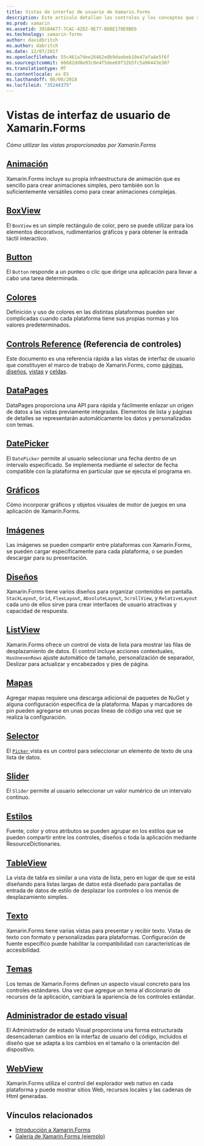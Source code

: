 ```yaml
---
title: Vistas de interfaz de usuario de Xamarin.Forms
description: Este artículo detallan los controles y los conceptos que se pueden usar al crear una interfaz de usuario en una aplicación de Xamarin.Forms.
ms.prod: xamarin
ms.assetid: 391B4A77-7CAC-42D2-9E77-BD8E170E9BE6
ms.technology: xamarin-forms
author: davidbritch
ms.author: dabritch
ms.date: 12/07/2017
ms.openlocfilehash: 55c461a7dee26462e0b9daebeb10e47afa4e5f6f
ms.sourcegitcommit: 66682dd8e93c0e4f5dee69f32b5fc5a96443e307
ms.translationtype: MT
ms.contentlocale: es-ES
ms.lasthandoff: 06/08/2018
ms.locfileid: "35244375"
---
```

# <a name="xamarinforms-user-interface-views"></a>Vistas de interfaz de usuario de Xamarin.Forms

_Cómo utilizar las vistas proporcionadas por Xamarin.Forms_

## <a name="animationanimationindexmd"></a>[Animación](animation/index.md)

Xamarin.Forms incluye su propia infraestructura de animación que es sencillo para crear animaciones simples, pero también son lo suficientemente versátiles como para crear animaciones complejas.

## <a name="boxviewboxviewmd"></a>[BoxView](boxview.md)

El `BoxView` es un simple rectángulo de color, pero se puede utilizar para los elementos decorativos, rudimentarios gráficos y para obtener la entrada táctil interactivo.

## <a name="buttonbuttonmd"></a>[Button](button.md)

El `Button` responde a un punteo o clic que dirige una aplicación para llevar a cabo una tarea determinada.

## <a name="colorscolorsmd"></a>[Colores](colors.md)

Definición y uso de colores en las distintas plataformas pueden ser complicadas cuando cada plataforma tiene sus propias normas y los valores predeterminados.

## <a name="controls-referencecontrolsindexmd"></a>[Controls Reference](controls/index.md) (Referencia de controles)

Este documento es una referencia rápida a las vistas de interfaz de usuario que constituyen el marco de trabajo de Xamarin.Forms, como [páginas](~/xamarin-forms/user-interface/controls/pages.md), [diseños](~/xamarin-forms/user-interface/controls/layouts.md), [vistas](~/xamarin-forms/user-interface/controls/views.md) y [celdas](~/xamarin-forms/user-interface/controls/cells.md).

## <a name="datapagesdatapagesindexmd"></a>[DataPages](datapages/index.md)

DataPages proporciona una API para rápida y fácilmente enlazar un origen de datos a las vistas previamente integradas. Elementos de lista y páginas de detalles se representarán automáticamente los datos y personalizadas con temas.

## <a name="datepickerdatepickermd"></a>[DatePicker](datepicker.md)

El `DatePicker` permite al usuario seleccionar una fecha dentro de un intervalo especificado. Se implementa mediante el selector de fecha compatible con la plataforma en particular que se ejecuta el programa en.

## <a name="graphicsgraphicsindexmd"></a>[Gráficos](graphics/index.md)

Cómo incorporar gráficos y objetos visuales de motor de juegos en una aplicación de Xamarin.Forms.

## <a name="imagesimagesmd"></a>[Imágenes](images.md)

Las imágenes se pueden compartir entre plataformas con Xamarin.Forms, se pueden cargar específicamente para cada plataforma, o se pueden descargar para su presentación.

## <a name="layoutslayoutsindexmd"></a>[Diseños](layouts/index.md)

Xamarin.Forms tiene varios diseños para organizar contenidos en pantalla. `StackLayout`, `Grid`, `FlexLayout`, `AbsoluteLayout`, `ScrollView`, y `RelativeLayout` cada uno de ellos sirve para crear interfaces de usuario atractivas y capacidad de respuesta.

## <a name="listviewlistviewindexmd"></a>[ListView](listview/index.md)

Xamarin.Forms ofrece un control de vista de lista para mostrar las filas de desplazamiento de datos. El control incluye acciones contextuales, `HasUnevenRows` ajuste automático de tamaño, personalización de separador, Deslizar para actualizar y encabezados y pies de página.

## <a name="mapsmapmd"></a>[Mapas](map.md)

Agregar mapas requiere una descarga adicional de paquetes de NuGet y alguna configuración específica de la plataforma. Mapas y marcadores de pin pueden agregarse en unas pocas líneas de código una vez que se realiza la configuración.

## <a name="pickerpickerindexmd"></a>[Selector](picker/index.md)

El [ `Picker` ](https://developer.xamarin.com/api/type/Xamarin.Forms.Picker/) vista es un control para seleccionar un elemento de texto de una lista de datos.

## <a name="sliderslidermd"></a>[Slider](slider.md)

El `Slider` permite al usuario seleccionar un valor numérico de un intervalo continuo.

## <a name="stylesstylesindexmd"></a>[Estilos](styles/index.md)

Fuente, color y otros atributos se pueden agrupar en los estilos que se pueden compartir entre los controles, diseños o toda la aplicación mediante ResourceDictionaries.

## <a name="tableviewtableviewmd"></a>[TableView](tableview.md)

La vista de tabla es similar a una vista de lista, pero en lugar de que se está diseñando para listas largas de datos está diseñado para pantallas de entrada de datos de estilo de desplazar los controles o los menús de desplazamiento simples.

## <a name="texttextindexmd"></a>[Texto](text/index.md)

Xamarin.Forms tiene varias vistas para presentar y recibir texto. Vistas de texto con formato y personalizadas para plataformas. Configuración de fuente específico puede habilitar la compatibilidad con características de accesibilidad.

## <a name="themesthemesindexmd"></a>[Temas](themes/index.md)

Los temas de Xamarin.Forms definen un aspecto visual concreto para los controles estándares. Una vez que agregue un tema al diccionario de recursos de la aplicación, cambiará la apariencia de los controles estándar.

## <a name="visual-state-managervisual-state-managermd"></a>[Administrador de estado visual](visual-state-manager.md)

El Administrador de estado Visual proporciona una forma estructurada desencadenan cambios en la interfaz de usuario del código, incluidos el diseño que se adapta a los cambios en el tamaño o la orientación del dispositivo.

## <a name="webviewwebviewmd"></a>[WebView](webview.md)

Xamarin.Forms utiliza el control del explorador web nativo en cada plataforma y puede mostrar sitios Web, recursos locales y las cadenas de Html generadas.


## <a name="related-links"></a>Vínculos relacionados

- [Introducción a Xamarin.Forms](~/xamarin-forms/get-started/introduction-to-xamarin-forms.md)
- [Galería de Xamarin.Forms (ejemplo)](https://developer.xamarin.com/samples/FormsGallery/)
